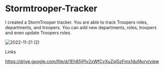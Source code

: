 # Stormtrooper-Tracker

I  created a StormTrooper tracker. You are able to track Troopers roles, departments,  and troopers. You can add new departments, roles, troopers and even update Troopers roles.

![2022-11-21 (2)](https://user-images.githubusercontent.com/106449993/203182905-9b3978e7-9001-485c-9b7d-eb29a714be43.png)


Links

https://drive.google.com/file/d/1Eh85jPlv2xWfCyXuZqlSzFms1dufAvry/view
